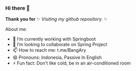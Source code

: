 ### Hi there 👋

<!-- **harry-rsyh/harry-rsyh** is a ✨ _special_ ✨ repository because its `README.md` (this file) appears on your GitHub profile. -->
**Thank you for** ✨ _Visiting my github repository._ ✨

About me:

- 🌱 I’m currently working with Springboot
- 👯 I’m looking to collaborate on Spring Project
- 📫 How to reach me: t.me/BangAry
- 😄 Pronouns: Indonesia, Passive In English
- ⚡ Fun fact: Don't like cold, be in an air-conditioned room
